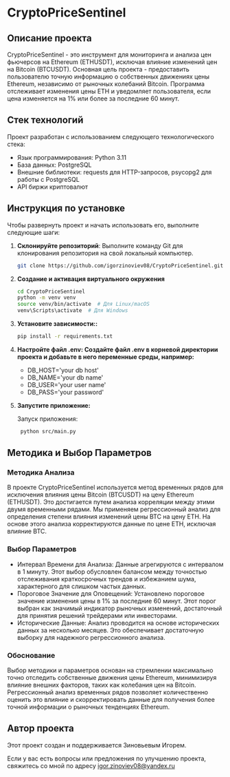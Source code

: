 # CryptoPriceSentinel

## Описание проекта

CryptoPriceSentinel - это инструмент для мониторинга и анализа цен фьючерсов на Ethereum (ETHUSDT),
исключая влияние изменений цен на Bitcoin (BTCUSDT). Основная цель проекта - предоставить пользователю точную информацию
о собственных движениях цены Ethereum,
независимо от рыночных колебаний Bitcoin. Программа отслеживает изменения цены ETH и уведомляет пользователя, если цена
изменяется на 1% или более за последние 60 минут.

## Стек технологий

Проект разработан с использованием следующего технологического стека:

- Язык программирования: Python 3.11
- База данных: PostgreSQL
- Внешние библиотеки: requests для HTTP-запросов, psycopg2 для работы с PostgreSQL
- API биржи криптовалют

## Инструкция по установке

Чтобы развернуть проект и начать использовать его, выполните следующие шаги:

1. **Склонируйте репозиторий**: Выполните команду Git для клонирования репозитория на свой локальный компьютер.

   ```bash
   git clone https://github.com/igorzinoviev08/CryptoPriceSentinel.git

2. **Создание и активация виртуального окружения**

   ```bash
   cd CryptoPriceSentinel
   python -m venv venv
   source venv/bin/activate  # Для Linux/macOS
   venv\Scripts\activate  # Для Windows

3. **Установите зависимости::**

   ```bash
   pip install -r requirements.txt

4. **Настройте файл .env: Создайте файл .env в корневой директории проекта и добавьте в
   него переменные среды, например:**

   - DB_HOST='your db host'
   - DB_NAME='your db name'
   - DB_USER='your user name'
   - DB_PASS='your password'

5. **Запустите приложение:**

   Запуск приложения:
   ```bash
    python src/main.py
   ```

## Методика и Выбор Параметров

### Методика Анализа

В проекте CryptoPriceSentinel используется метод временных рядов для исключения влияния цены Bitcoin (BTCUSDT) на цену
Ethereum (ETHUSDT). Это достигается путем анализа корреляции между этими двумя временными рядами. Мы применяем
регрессионный анализ для определения степени влияния изменений цены BTC на цену ETH. На основе этого анализа
корректируются данные по цене ETH, исключая влияние BTC.

### Выбор Параметров

* Интервал Времени для Анализа: Данные агрегируются с интервалом в 1 минуту. Этот выбор обусловлен балансом между
  точностью отслеживания краткосрочных трендов и избежанием шума, характерного для слишком частых данных.
* Пороговое Значение для Оповещений: Установлено пороговое значение изменения цены в 1% за последние 60 минут. Этот
  порог выбран как значимый индикатор рыночных изменений, достаточный для принятия решений трейдерами или инвесторами.
* Исторические Данные: Анализ проводится на основе исторических данных за несколько месяцев. Это обеспечивает
  достаточную выборку для надежного регрессионного анализа.

### Обоснование

Выбор методики и параметров основан на стремлении максимально точно отследить собственные движения цены Ethereum,
минимизируя влияние внешних факторов, таких как колебания цен на Bitcoin. Регрессионный анализ временных рядов позволяет
количественно оценить это влияние и скорректировать данные для получения более точной информации о рыночных тенденциях
Ethereum.

## Автор проекта

Этот проект создан и поддерживается Зиновьевым Игорем.

Если у вас есть вопросы или предложения по улучшению проекта, свяжитесь со мной по адресу igor.zinoviev08@yandex.ru

